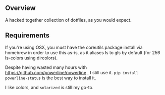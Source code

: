 Overview
--------

A hacked together collection of dotfiles, as you would expect. 

Requirements
------------

If you're using OSX, you must have the coreutils package install via homebrew
in order to use this as-is, as it aliases ls to gls by default (for 256
ls-colors using dircolors).

Despite having wasted many hours with https://github.com/powerline/powerline , 
I still use it. `pip install powerline-status` is the best way to install it.

I like colors, and `solarized` is still my go-to. 
